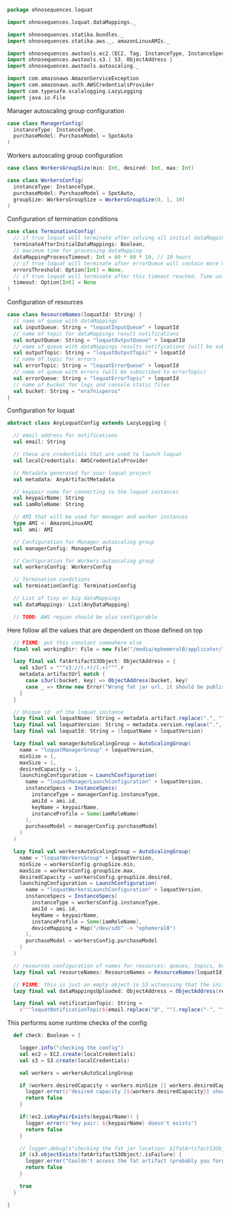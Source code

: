 
```scala
package ohnosequences.loquat

import ohnosequences.loquat.dataMappings._

import ohnosequences.statika.bundles._
import ohnosequences.statika.aws._, amazonLinuxAMIs._

import ohnosequences.awstools.ec2.{EC2, Tag, InstanceType, InstanceSpecs }
import ohnosequences.awstools.s3.{ S3, ObjectAddress }
import ohnosequences.awstools.autoscaling._

import com.amazonaws.AmazonServiceException
import com.amazonaws.auth.AWSCredentialsProvider
import com.typesafe.scalalogging.LazyLogging
import java.io.File
```

Manager autoscaling group configuration

```scala
case class ManagerConfig(
  instanceType: InstanceType,
  purchaseModel: PurchaseModel = SpotAuto
)
```

Workers autoscaling group configuration

```scala
case class WorkersGroupSize(min: Int, desired: Int, max: Int)

case class WorkersConfig(
  instanceType: InstanceType,
  purchaseModel: PurchaseModel = SpotAuto,
  groupSize: WorkersGroupSize = WorkersGroupSize(0, 1, 10)
)
```

Configuration of termination conditions

```scala
case class TerminationConfig(
  // if true loquat will terminate after solving all initial dataMappings
  terminateAfterInitialDataMappings: Boolean,
  // maximum time for processing dataMapping
  dataMappingProcessTimeout: Int = 60 * 60 * 10, // 10 hours
  // if true loquat will terminate after errorQueue will contain more unique messages then threshold
  errorsThreshold: Option[Int] = None,
  // if true loquat will terminate after this timeout reached. Time units are seconds.
  timeout: Option[Int] = None
)
```

Configuration of resources

```scala
case class ResourceNames(loquatId: String) {
  // name of queue with dataMappings
  val inputQueue: String = "loquatInputQueue" + loquatId
  // name of topic for dataMappings result notifications
  val outputQueue: String = "loquatOutputQueue" + loquatId
  // name of queue with dataMappings results notifications (will be subscribed to outputTopic)
  val outputTopic: String = "loquatOutputTopic" + loquatId
  // name of topic for errors
  val errorTopic: String = "loquatErrorQueue" + loquatId
  // name of queue with errors (will be subscribed to errorTopic)
  val errorQueue: String = "loquatErrorTopic" + loquatId
  // name of bucket for logs and console static files
  val bucket: String = "era7nisperos"
}
```

Configuration for loquat

```scala
abstract class AnyLoquatConfig extends LazyLogging {

  // email address for notifications
  val email: String

  // these are credentials that are used to launch loquat
  val localCredentials: AWSCredentialsProvider

  // Metadata generated for your loquat project
  val metadata: AnyArtifactMetadata

  // keypair name for connecting to the loquat instances
  val keypairName: String
  val iamRoleName: String

  // AMI that will be used for manager and worker instances
  type AMI <: AmazonLinuxAMI
  val  ami: AMI

  // Configuration for Manager autoscaling group
  val managerConfig: ManagerConfig

  // Configuration for Workers autoscaling group
  val workersConfig: WorkersConfig

  // Termination conditions
  val terminationConfig: TerminationConfig

  // List of tiny or big dataMappings
  val dataMappings: List[AnyDataMapping]

  // TODO: AWS region should be also configurable

```

Here follow all the values that are dependent on those defined on top

```scala
  // FIXME: put this constant somewhere else
  final val workingDir: File = new File("/media/ephemeral0/applicator/loquat")

  lazy final val fatArtifactS3Object: ObjectAddress = {
    val s3url = """s3://(.+)/(.+)""".r
    metadata.artifactUrl match {
      case s3url(bucket, key) => ObjectAddress(bucket, key)
      case _ => throw new Error("Wrong fat jar url, it should be published to S3")
    }
  }

  // Unique id  of the loquat instance
  lazy final val loquatName: String = metadata.artifact.replace(".", "").toLowerCase
  lazy final val loquatVersion: String = metadata.version.replace(".", "").toLowerCase
  lazy final val loquatId: String = (loquatName + loquatVersion)

  lazy final val managerAutoScalingGroup = AutoScalingGroup(
    name = "loquatManagerGroup" + loquatVersion,
    minSize = 1,
    maxSize = 1,
    desiredCapacity = 1,
    launchingConfiguration = LaunchConfiguration(
      name = "loquatManagerLaunchConfiguration" + loquatVersion,
      instanceSpecs = InstanceSpecs(
        instanceType = managerConfig.instanceType,
        amiId = ami.id,
        keyName = keypairName,
        instanceProfile = Some(iamRoleName)
      ),
      purchaseModel = managerConfig.purchaseModel
    )
  )

  lazy final val workersAutoScalingGroup = AutoScalingGroup(
    name = "loquatWorkersGroup" + loquatVersion,
    minSize = workersConfig.groupSize.min,
    maxSize = workersConfig.groupSize.max,
    desiredCapacity = workersConfig.groupSize.desired,
    launchingConfiguration = LaunchConfiguration(
      name = "loquatWorkersLaunchConfiguration" + loquatVersion,
      instanceSpecs = InstanceSpecs(
        instanceType = workersConfig.instanceType,
        amiId = ami.id,
        keyName = keypairName,
        instanceProfile = Some(iamRoleName),
        deviceMapping = Map("/dev/sdb" -> "ephemeral0")
      ),
      purchaseModel = workersConfig.purchaseModel
    )
  )

  // resources configuration of names for resources: queues, topics, buckets
  lazy final val resourceNames: ResourceNames = ResourceNames(loquatId)

  // FIXME: this is just an empty object in S3 witnessing that the initial dataMappings were uploaded:
  lazy final val dataMappingsUploaded: ObjectAddress = ObjectAddress(resourceNames.bucket, loquatId) / "dataMappingsUploaded"

  lazy final val notificationTopic: String =
    s"""loquatNotificationTopic${email.replace("@", "").replace("-", "").replace(".", "")}"""
```

This performs some runtime checks of the config

```scala
  def check: Boolean = {

    logger.info("checking the config")
    val ec2 = EC2.create(localCredentials)
    val s3 = S3.create(localCredentials)

    val workers = workersAutoScalingGroup

    if (workers.desiredCapacity < workers.minSize || workers.desiredCapacity > workers.maxSize) {
      logger.error(s"desired capacity [${workers.desiredCapacity}] should be in the interval [${workers.minSize}, ${workers.maxSize}]")
      return false
    }

    if(!ec2.isKeyPairExists(keypairName)) {
      logger.error(s"key pair: ${keypairName} doesn't exists")
      return false
    }

    // logger.debug(s"checking the fat jar location: ${fatArtifactS3Object.url}")
    if (s3.objectExists(fatArtifactS3Object).isFailure) {
      logger.error("Couldn't access the fat artifact (probably you forgot to publish it)")
      return false
    }

    true
  }

}

```




[main/scala/ohnosequences/nisperito/bundles/InstructionsBundle.scala]: bundles/InstructionsBundle.scala.md
[main/scala/ohnosequences/nisperito/bundles/LogUploaderBundle.scala]: bundles/LogUploaderBundle.scala.md
[main/scala/ohnosequences/nisperito/bundles/ManagerBundle.scala]: bundles/ManagerBundle.scala.md
[main/scala/ohnosequences/nisperito/bundles/TerminationDaemonBundle.scala]: bundles/TerminationDaemonBundle.scala.md
[main/scala/ohnosequences/nisperito/bundles/WorkerBundle.scala]: bundles/WorkerBundle.scala.md
[main/scala/ohnosequences/nisperito/Config.scala]: Config.scala.md
[main/scala/ohnosequences/nisperito/dataMappings.scala]: dataMappings.scala.md
[main/scala/ohnosequences/nisperito/Nisperito.scala]: Nisperito.scala.md
[main/scala/ohnosequences/nisperito/Utils.scala]: Utils.scala.md
[test/scala/ohnosequences/nisperito/dataMappings.scala]: ../../../../test/scala/ohnosequences/nisperito/dataMappings.scala.md
[test/scala/ohnosequences/nisperito/instructions.scala]: ../../../../test/scala/ohnosequences/nisperito/instructions.scala.md